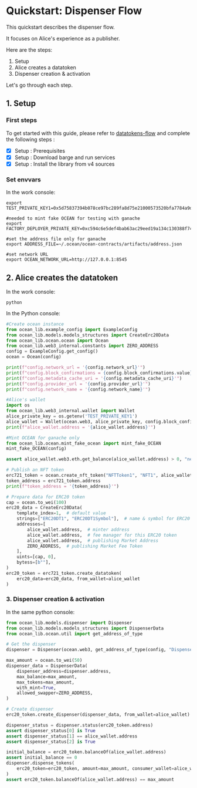 <!--
Copyright 2022 Ocean Protocol Foundation
SPDX-License-Identifier: Apache-2.0
-->

# Quickstart: Dispenser Flow

This quickstart describes the dispenser flow.

It focuses on Alice's experience as a publisher.

Here are the steps:

1.  Setup
2.  Alice creates a datatoken
3.  Dispenser creation & activation

Let's go through each step.

## 1. Setup

### First steps

To get started with this guide, please refer to [datatokens-flow](datatokens-flow.md) and complete the following steps :
- [x] Setup : Prerequisites
- [x] Setup : Download barge and run services
- [x] Setup : Install the library from v4 sources

### Set envvars

In the work console:
```console
export TEST_PRIVATE_KEY1=0x5d75837394b078ce97bc289fa8d75e21000573520bfa7784a9d28ccaae602bf8

#needed to mint fake OCEAN for testing with ganache
export FACTORY_DEPLOYER_PRIVATE_KEY=0xc594c6e5def4bab63ac29eed19a134c130388f74f019bc74b8f4389df2837a58

#set the address file only for ganache
export ADDRESS_FILE=~/.ocean/ocean-contracts/artifacts/address.json

#set network URL
export OCEAN_NETWORK_URL=http://127.0.0.1:8545
```

## 2. Alice creates the datatoken

In the work console:
```console
python
```

In the Python console:
```python
#Create ocean instance
from ocean_lib.example_config import ExampleConfig
from ocean_lib.models.models_structures import CreateErc20Data
from ocean_lib.ocean.ocean import Ocean
from ocean_lib.web3_internal.constants import ZERO_ADDRESS
config = ExampleConfig.get_config()
ocean = Ocean(config)

print(f"config.network_url = '{config.network_url}'")
print(f"config.block_confirmations = {config.block_confirmations.value}")
print(f"config.metadata_cache_uri = '{config.metadata_cache_uri}'")
print(f"config.provider_url = '{config.provider_url}'")
print(f"config.network_name = '{config.network_name}'")

#Alice's wallet
import os
from ocean_lib.web3_internal.wallet import Wallet
alice_private_key = os.getenv('TEST_PRIVATE_KEY1')
alice_wallet = Wallet(ocean.web3, alice_private_key, config.block_confirmations, config.transaction_timeout)
print(f"alice_wallet.address = '{alice_wallet.address}'")

#Mint OCEAN for ganache only
from ocean_lib.ocean.mint_fake_ocean import mint_fake_OCEAN
mint_fake_OCEAN(config)

assert alice_wallet.web3.eth.get_balance(alice_wallet.address) > 0, "need ETH"

# Publish an NFT token
erc721_token = ocean.create_nft_token("NFTToken1", "NFT1", alice_wallet)
token_address = erc721_token.address
print(f"token_address = '{token_address}'")

# Prepare data for ERC20 token
cap = ocean.to_wei(100)
erc20_data = CreateErc20Data(
    template_index=1,  # default value
    strings=["ERC20DT1", "ERC20DT1Symbol"],  # name & symbol for ERC20 token
    addresses=[
        alice_wallet.address,  # minter address
        alice_wallet.address,  # fee manager for this ERC20 token
        alice_wallet.address,  # publishing Market Address
        ZERO_ADDRESS,  # publishing Market Fee Token
    ],
    uints=[cap, 0],
    bytess=[b""],
)
erc20_token = erc721_token.create_datatoken(
    erc20_data=erc20_data, from_wallet=alice_wallet
)
```

### 3. Dispenser creation & activation

In the same python console:
```python
from ocean_lib.models.dispenser import Dispenser
from ocean_lib.models.models_structures import DispenserData
from ocean_lib.ocean.util import get_address_of_type

# Get the dispenser
dispenser = Dispenser(ocean.web3, get_address_of_type(config, "Dispenser"))

max_amount = ocean.to_wei(50)
dispenser_data = DispenserData(
    dispenser_address=dispenser.address,
    max_balance=max_amount,
    max_tokens=max_amount,
    with_mint=True,
    allowed_swapper=ZERO_ADDRESS,
)

# Create dispenser
erc20_token.create_dispenser(dispenser_data, from_wallet=alice_wallet)

dispenser_status = dispenser.status(erc20_token.address)
assert dispenser_status[0] is True
assert dispenser_status[1] == alice_wallet.address
assert dispenser_status[2] is True

initial_balance = erc20_token.balanceOf(alice_wallet.address)
assert initial_balance == 0
dispenser.dispense_tokens(
    erc20_token=erc20_token, amount=max_amount, consumer_wallet=alice_wallet
)
assert erc20_token.balanceOf(alice_wallet.address) == max_amount
```


